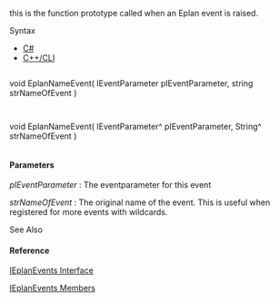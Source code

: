 this is the function prototype called when an Eplan event is raised.

Syntax

* [C#](#i-syntax-CS)
* [C++/CLI](#i-syntax-CPP2005)

```
```
void EplanNameEvent( 
   IEventParameter pIEventParameter,
   string strNameOfEvent
)
```
```

```
```
void EplanNameEvent( 
   IEventParameter^ pIEventParameter,
   String^ strNameOfEvent
)
```
```

#### Parameters

*pIEventParameter*
:   The eventparameter for this event

*strNameOfEvent*
:   The original name of the event. This is useful when registered for more events with wildcards.



See Also

#### Reference

[IEplanEvents Interface](Eplan.EplApi.AFu~Eplan.EplApi.ApplicationFramework.IEplanEvents.html)
  
[IEplanEvents Members](Eplan.EplApi.AFu~Eplan.EplApi.ApplicationFramework.IEplanEvents_members.html)